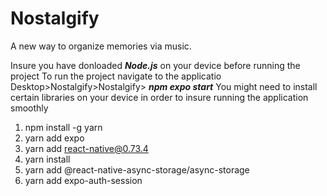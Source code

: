# Nostalgify
A new way to organize memories via music.

Insure you have donloaded ***Node.js*** on your device before running the project
To run the project navigate to the applicatio Desktop>Nostalgify>Nostalgify> ***npm expo start***
You might need to install certain libraries on your device in order to insure running the application smoothly
1) npm install -g yarn
2) yarn add expo
3) yarn add react-native@0.73.4
4) yarn install
5) yarn add @react-native-async-storage/async-storage
6) yarn add expo-auth-session
